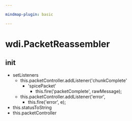```yaml
---

mindmap-plugin: basic

---
```


# wdi.PacketReassembler

## init
- setListeners
    - this.packetController.addListener('chunkComplete'
        - 'spicePacket'
            - this.fire('packetComplete', rawMessage);
    - this.packetController.addListener('error',
        - this.fire('error', e);
- this.statusToString
- this.packetController